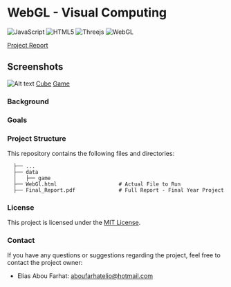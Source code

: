 # WebGL - Visual Computing

![JavaScript](https://img.shields.io/badge/javascript-%23323330.svg?style=for-the-badge&logo=javascript&logoColor=%23F7DF1E)
![HTML5](https://img.shields.io/badge/html5-%23E34F26.svg?style=for-the-badge&logo=html5&logoColor=white)
![Threejs](https://img.shields.io/badge/threejs-black?style=for-the-badge&logo=three.js&logoColor=white)
![WebGL](https://img.shields.io/badge/WebGL-990000?logo=webgl&logoColor=white&style=for-the-badge)

[Project Report](repo/Final_Report.pdf)

## Screenshots

![Alt text](images/your_image.png)
[Cube](repo/Cube.png)
[Game](repo/game.png)


### Background


### Goals

### Project Structure

This repository contains the following files and directories:


      ├── ...
      ├── data              
      │   ├── game                                 
      ├── WebGl.html                    # Actual File to Run
      ├── Final_Report.pdf              # Full Report - Final Year Project

      
### License

This project is licensed under the [MIT License](LICENSE).

### Contact

If you have any questions or suggestions regarding the project, feel free to contact the project owner:

- Elias Abou Farhat: aboufarhatelio@hotmail.com

